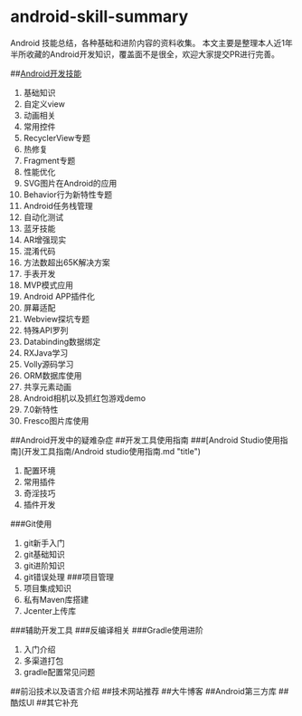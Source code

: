 # android-skill-summary
Android 技能总结，各种基础和进阶内容的资料收集。
本文主要是整理本人近1年半所收藏的Android开发知识，覆盖面不是很全，欢迎大家提交PR进行完善。


##[Android开发技能](Android技能/Android%E5%BC%80%E5%8F%91%E6%8A%80%E8%83%BD.md "Title")
1. 基础知识
1. 自定义view
1. 动画相关
1. 常用控件
1. RecyclerView专题
1. 热修复
1. Fragment专题
1. 性能优化
1. SVG图片在Android的应用
1. Behavior行为新特性专题
1. Android任务栈管理
1. 自动化测试
1. 蓝牙技能
1. AR增强现实
1. 混淆代码
1. 方法数超出65K解决方案
1. 手表开发
1. MVP模式应用
1. Android APP插件化
1. 屏幕适配
1. Webview探坑专题
1. 特殊API罗列
1. Databinding数据绑定
1. RXJava学习
1. Volly源码学习
1. ORM数据库使用
1. 共享元素动画
1. Android相机以及抓红包游戏demo
1. 7.0新特性
1. Fresco图片库使用


##Android开发中的疑难杂症
##开发工具使用指南
###[Android Studio使用指南](开发工具指南/Android studio使用指南.md "title")
1. 配置环境
1. 常用插件
1. 奇淫技巧
1. 插件开发


###Git使用
1. git新手入门
1. git基础知识
1. git进阶知识
1. git错误处理
###项目管理
1. 项目集成知识
1. 私有Maven库搭建
1. Jcenter上传库


###辅助开发工具
###反编译相关
###Gradle使用进阶
1. 入门介绍
1. 多渠道打包
1. gradle配置常见问题


##前沿技术以及语言介绍
##技术网站推荐
##大牛博客
##Android第三方库
##酷炫UI
##其它补充
